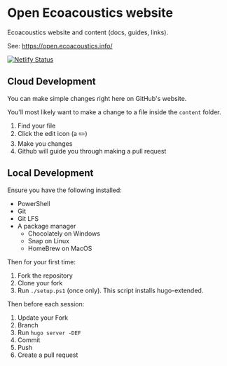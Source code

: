 # Open Ecoacoustics website

Ecoacoustics website and content (docs, guides, links).

See: https://open.ecoacoustics.info/

[![Netlify Status](https://api.netlify.com/api/v1/badges/fdbe7ac7-c77c-4c33-a67a-28a33c2087a3/deploy-status)](https://app.netlify.com/sites/open-ecoacoustics/deploys)

## Cloud Development

You can make simple changes right here on GitHub's website.

You'll most likely want to make a change to a file inside the `content` folder.

1.  Find your file
1.  Click the edit icon (a ✏️)
1.  Make you changes
1.  Github will guide you through making a pull request

## Local Development

Ensure you have the following installed:

-   PowerShell
-   Git
-   Git LFS
-   A package manager
    -   Chocolately on Windows
    -   Snap on Linux
    -   HomeBrew on MacOS

Then for your first time:

1.  Fork the repository
1.  Clone your fork
1.  Run `./setup.ps1` (once only). This script installs hugo-extended.

Then before each session:

1.  Update your Fork
1.  Branch
1.  Run `hugo server -DEF`
1.  Commit
1.  Push
1.  Create a pull request
